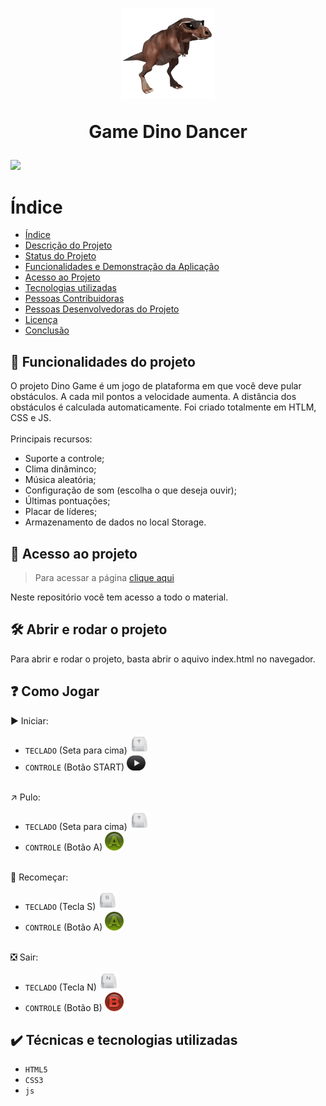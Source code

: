 <h1 align="center">
  <a href="https://wendell95araujo.github.io/dinogame.io/"><img src="img/dino.gif" width="150px" alt="dino dancer"/></a>
  <p>Game Dino Dancer</p>
</h1>

<img src="http://img.shields.io/static/v1?label=STATUS&message=CONCLUIDO&color=GREEN&style=plastic"/>

# Índice 

* [Índice](#índice)
* [Descrição do Projeto](#-funcionalidades-do-projeto)
* [Status do Projeto](#status-do-Projeto)
* [Funcionalidades e Demonstração da Aplicação](#funcionalidades-e-demonstração-da-aplicação)
* [Acesso ao Projeto](#acesso-ao-projeto)
* [Tecnologias utilizadas](#tecnologias-utilizadas)
* [Pessoas Contribuidoras](#pessoas-contribuidoras)
* [Pessoas Desenvolvedoras do Projeto](#pessoas-desenvolvedoras)
* [Licença](#licença)
* [Conclusão](#conclusão)

<h2>🔨 Funcionalidades do projeto</h2>

O projeto Dino Game é um jogo de plataforma em que você deve pular obstáculos. A cada mil pontos a velocidade aumenta. A distância dos obstáculos é calculada automaticamente.
Foi criado totalmente em HTLM, CSS e JS.
<br><br>
Principais recursos:

- Suporte a controle;
- Clima dinâminco;
- Música aleatória;
- Configuração de som (escolha o que deseja ouvir);
- Últimas pontuações;
- Placar de líderes;
- Armazenamento de dados no local Storage.


<h2>📁 Acesso ao projeto</h2>

>Para acessar a página [clique aqui](https://wendell95araujo.github.io/dinogame.io/)

Neste repositório você tem acesso a todo o material.

<h2>🛠️ Abrir e rodar o projeto</h2>

Para abrir e rodar o projeto, basta abrir o aquivo index.html no navegador.

<h2>❓ Como Jogar</h2>

▶️ Iniciar:
- ``TECLADO`` (Seta para cima) <img src="img/tecla_Cima.png" width="30px" alt="Seta para cima"/>
- ``CONTROLE`` (Botão START) <img src="img/button_Start.png" width="30px" alt="Botão START"/>
<br><br>

↗️ Pulo:
- ``TECLADO`` (Seta para cima) <img src="img/tecla_Cima.png" width="30px" alt="Seta para cima"/>
- ``CONTROLE`` (Botão A) <img src="img/button_A.png" width="30px" alt="Botão A"/>
<br><br>

🔁 Recomeçar:
- ``TECLADO`` (Tecla S) <img src="img/tecla_S.png" width="30px" alt="Tecla S"/>
- ``CONTROLE`` (Botão A) <img src="img/button_A.png" width="30px" alt="Botão A"/>
<br><br>

❎ Sair:
- ``TECLADO`` (Tecla N) <img src="img/tecla_N.png" width="30px" alt="Tecla N"/>
- ``CONTROLE`` (Botão B) <img src="img/button_B.png" width="30px" alt="Botão B"/>

<h2>✔️ Técnicas e tecnologias utilizadas</h2>

- ``HTML5``
- ``CSS3``
- ``js``
